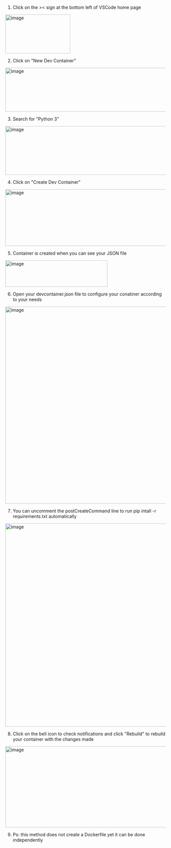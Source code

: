1. Click on the >< sign at the bottom left of VSCode home page
<img width="204" height="122" alt="image" src="https://github.com/user-attachments/assets/433d60ed-cad0-421e-9544-64734f3dea9b" />

2. Click on "New Dev Container"
<img width="869" height="138" alt="image" src="https://github.com/user-attachments/assets/b8c080ff-df3f-4734-bcfa-1a24c77d44d4" />

3. Search for "Python 3"
<img width="815" height="153" alt="image" src="https://github.com/user-attachments/assets/77bf4c68-7883-404e-9c12-76a53aa479b3" />

4. Click on "Create Dev Container"
<img width="826" height="178" alt="image" src="https://github.com/user-attachments/assets/cc50a67b-5c92-4c25-92fc-bd05af47d612" />

5. Container is created when you can see your JSON file
<img width="321" height="83" alt="image" src="https://github.com/user-attachments/assets/de14c897-a21c-4fba-a23c-f2e539fad3de" />

6. Open your devcontainer.json file to configure your conatiner according to your needs
<img width="1075" height="618" alt="image" src="https://github.com/user-attachments/assets/449307d4-6689-4845-a690-3fe69518990c" />

7. You can uncomment the postCreateCommand line to run pip intall -r requirements.txt automatically
<img width="1056" height="637" alt="image" src="https://github.com/user-attachments/assets/df4e6f33-5b36-4035-8f5c-eaa6dbf5d6f9" />

8. Click on the bell icon to check notifications and click "Rebuild" to rebuild your container with the changes made
<img width="621" height="254" alt="image" src="https://github.com/user-attachments/assets/d52c1065-de96-4c1e-8a77-74e9c7918cf1" />

9. Ps: this method does not create a Dockerfile yet it can be done independently
